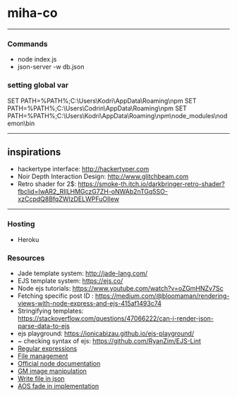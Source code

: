 # miha-co

---

### Commands
- node index.js
- json-server -w db.json

### setting global var
SET PATH=%PATH%;C:\Users\Kodri\AppData\Roaming\npm
SET PATH=%PATH%;C:\Users\Codrin\AppData\Roaming\npm
SET PATH=%PATH%;C:\Users\Kodri\AppData\Roaming\npm\node_modules\nodemon\bin

----

## inspirations

- hackertype interface: http://hackertyper.com
- Noir Depth Interaction Design: http://www.glitchbeam.com
- Retro shader for 2$: https://smoke-th.itch.io/darkbringer-retro-shader?fbclid=IwAR2_RIlLHMGczG7ZH-oNWAb2nTGq5SO-xzCcpdQ8BfqZWIzDELWPFuOIIew

---

### Hosting
- Heroku

### Resources
- Jade template system: http://jade-lang.com/
- EJS template system: https://ejs.co/
- Node ejs tutorials: https://www.youtube.com/watch?v=oZGmHNZv7Sc
- Fetching specific post ID : https://medium.com/@bloomaman/rendering-views-with-node-express-and-ejs-415af1493c74
- Stringifying templates: https://stackoverflow.com/questions/47066222/can-i-render-json-parse-data-to-ejs
- ejs playground: https://ionicabizau.github.io/ejs-playground/
- ~ checking syntax of ejs: https://github.com/RyanZim/EJS-Lint
- [Regular expressions](https://regex101.com/)
- [File management](https://medium.com/stackfame/get-list-of-all-files-in-a-directory-in-node-js-befd31677ec5)
- [Official node documentation](https://nodejs.org/dist/latest-v6.x/docs/api/fs.html)
- [GM image manipulation](https://github.com/aheckmann/gm)
- [Write file in json](https://stackoverflow.com/questions/36856232/write-add-data-in-json-file-using-node-js/36856643)
- [AOS fade in implementation](https://github.com/valeriebourdon/portfolio/tree/master/js)
